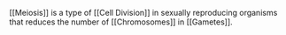 [[Meiosis]] is a type of [[Cell Division]] in sexually reproducing organisms that reduces the number of [[Chromosomes]] in [[Gametes]].